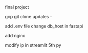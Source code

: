 final project

gcp git clone updates -

add .env file
change db_host in fastapi

add nginx

modify ip in streamlit 5th py
